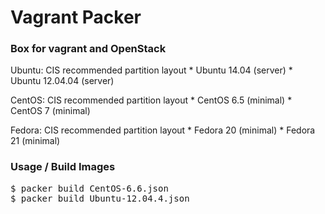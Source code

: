 # Vagrant Packer

### Box for vagrant and OpenStack

Ubuntu: CIS recommended partition layout
	* Ubuntu 14.04 (server)
	* Ubuntu 12.04.04 (server)

CentOS: CIS recommended partition layout
	* CentOS 6.5 (minimal)
	* CentOS 7 (minimal)

Fedora: CIS recommended partition layout
	* Fedora 20 (minimal)
	* Fedora 21 (minimal)

### Usage / Build Images

<pre>
$ packer build CentOS-6.6.json
$ packer build Ubuntu-12.04.4.json 
</pre>
